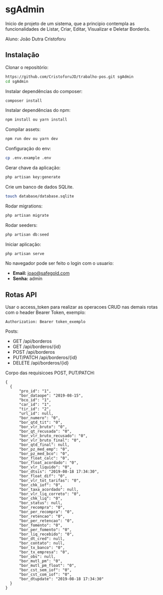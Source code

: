 # sgAdmin

Inicio de projeto de um sistema, que a principio contempla as funcionalidades de Listar, Criar, Editar, Visualizar e Deletar Borderôs.

Aluno: João Dutra Cristoforu

## Instalação

Clonar o repositório:

```sh
https://github.com/CristoforuJD/trabalho-pos.git sgAdmin
cd sgAdmin
```

Instalar dependências do composer:

```sh
composer install
```

Instalar dependências do npm:

```sh
npm install ou yarn install
```

Compilar assets:

```sh
npm run dev ou yarn dev
```

Configuração do env:

```sh
cp .env.example .env
```

Gerar chave da aplicação:

```sh
php artisan key:generate
```

Crie um banco de dados SQLite. 

```sh
touch database/database.sqlite
```

Rodar migrations:

```sh
php artisan migrate
```

Rodar seeders:

```sh
php artisan db:seed
```

Iniciar aplicação:

```sh
php artisan serve
```

No navegador pode ser feito o login com o usuario:

- **Email:** joao@safegold.com
- **Senha:** admin

## Rotas API



Usar o access_token para realizar as operacoes CRUD nas demais rotas com o header Bearer Token, exemplo:
```
Authorization: Bearer token_exemplo
```

Posts:
- GET /api/borderos
- GET /api/borderos/{id}
- POST /api/borderos
- PUT/PATCH /api/borderos/{id}
- DELETE /api/borderos/{id}

Corpo das requisicoes POST, PUT/PATCH:
```
{
  {
      "pro_id": "1",
      "bor_dataope": "2019-08-15",
      "bco_id": "1",
      "car_id": "1",
      "tir_id": "2",
      "url_id": null,
      "bor_numero": "0",
      "bor_qtd_tit": "0",
      "bor_vlr_bruto": "0",
      "bor_qt_recusada": "0",
      "bor_vlr_bruto_recusado": "0",
      "bor_vlr_bruto_final": "0",
      "bor_qtd_final": null,
      "bor_pz_med_emp": "0",
      "bor_pz_med_bco": "0",
      "bor_float_calc": "0",
      "bor_float_acordado": "0",
      "bor_vlr_liquido": "0",
      "bor_dtsis": "2019-08-18 17:34:30",
      "bor_float_dif": "0",
      "bor_vlr_tot_tarifas": "0",
      "bor_chk_iof": "0",
      "bor_taxa_acordado": null,
      "bor_vlr_liq_correto": "0",
      "bor_chk_liq": "0",
      "bor_status": null,
      "bor_recompra": "0",
      "bor_per_recompra": "0",
      "bor_retencao": "0",
      "bor_per_retencao": "0",
      "bor_fomento": "0",
      "bor_per_fomento": "0",
      "bor_liq_recebido": "0",
      "bor_dt_cred": null,
      "bor_contato": null,
      "bor_tx_banco": "0",
      "bor_tx_empresa": "0",
      "bor_obs": null,
      "bor_mutl_pm": "0",
      "bor_mutl_pm_float": "0",
      "bor_cst_sem_iof": "0",
      "bor_cst_com_iof": "0",
      "bor_dtupdate": "2019-08-18 17:34:30"
  }
}
```


